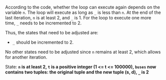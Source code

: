 According to the code, whether the loop can execute again depends on the variable `n`. The loop will execute as long as `_` is less than `n`. At the end of the last iteration, `n` is at least 2, and `_` is 1. For the loop to execute one more time, `_` needs to be incremented to 2.

Thus, the states that need to be adjusted are:
- `_` should be incremented to 2.

No other states need to be adjusted since `n` remains at least 2, which allows for another iteration.

State: **`n` is at least 2, `t` is a positive integer (1 <= t <= 100000), `buses` now contains two tuples: the original tuple and the new tuple (s, d), `_` is 2**